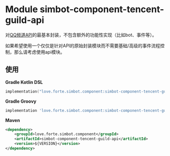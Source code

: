 # Module simbot-component-tencent-guild-api

对[QQ频道API](https://bot.q.qq.com/wiki/develop/api/)的最基本封装，不包含额外的功能性实现（比如bot、事件等）。

如果希望使用一个仅仅是针对API的原始封装模块而不需要基础/高级的事件流程控制，那么请考虑使用api模块。

## 使用

**Gradle Kotlin DSL**

```kotlin
implementation("love.forte.simbot.component:simbot-component-tencent-guild-api:$VERSION")
```

**Gradle Groovy**

```groovy
implementation 'love.forte.simbot.component:simbot-component-tencent-guild-api:$VERSION'
```

**Maven**

```xml
<dependency>
    <groupId>love.forte.simbot.component</groupId>
    <artifactId>simbot-component-tencent-guild-api</artifactId>
    <version>${VERSION}</version>
</dependency>
```
